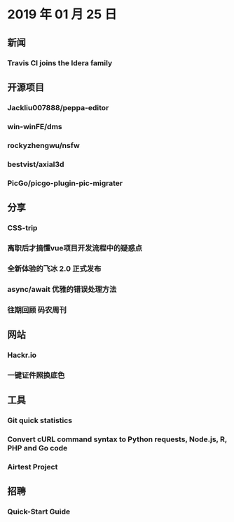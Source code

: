 # 2019 年 01 月 25 日

## 新闻

### Travis CI joins the Idera family

<daily-item
  note="Travis CI 被收购" 
  url="https://blog.travis-ci.com/2019-01-23-travis-ci-joins-idera-inc"/>

## 开源项目

### Jackliu007888/peppa-editor

<daily-item
  note="啥是佩奇编辑器"
  url="https://github.com/Jackliu007888/peppa-editor"
  lang="JavaScript,CSS,HTML"
  watch="0"
  star="8"
  fork="2"/>

### win-winFE/dms

<daily-item
  note="基于Json Schema的动态Json数据配置平台"
  url="https://github.com/win-winFE/dms"
  lang="JavaScript,CSS,HTML"
  watch="1"
  star="40"
  fork="1"/>

### rockyzhengwu/nsfw

<daily-item
  note="黄图鉴别"
  url="https://github.com/rockyzhengwu/nsfw"
  lang="Python,Shell"
  watch="8"
  star="97"
  fork="36"
  :isChinese="false"/>

### bestvist/axial3d
<daily-item
  note="轴动效果"
  url="https://github.com/bestvist/axial3d"
  lang="JavaScript"
  watch="1"
  star="31"
  fork="3"/>

### PicGo/picgo-plugin-pic-migrater

<daily-item
  note="一个可以迁移你 markdown 文件里图片链接到你指定图床的插件，不管图片是相对路径还是已有的 URL 都可以，支持 PicGo CLI 和 PicGo GUI 版本的使用"
  url="https://github.com/PicGo/picgo-plugin-pic-migrater"
  lang="TypeScript,Python"
  watch="1"
  star="0"
  fork="0"/>

## 分享

### CSS-trip

<daily-item
  note="css的各种知识，帮你完善知识库"
  url="https://www.yuque.com/robinson/css-trip"/>

### 离职后才搞懂vue项目开发流程中的疑惑点

<daily-item
  url="https://juejin.im/post/5c488a3cf265da615705cc2a"/>

### 全新体验的飞冰 2.0 正式发布

<daily-item
  url="https://juejin.im/post/5c4a1e286fb9a049c43e071f"/>

### async/await 优雅的错误处理方法

<daily-item
  url="https://juejin.im/post/5c49eb28f265da613a545a4b"/>

### 往期回顾 码农周刊

<daily-item
  url="https://weekly.manong.io/issues/"/>

## 网站

### Hackr.io

<daily-item
  note="Learn JavaScript For Free"
  url="https://hackr.io/tutorials/learn-javascript"
  :is-chinese="false"
  :vpn="true"/>

### 一键证件照换底色

<daily-item
  note="给证件照换底色的工具"
  url="https://www.bgconverter.com/"/>

## 工具

### Git quick statistics

<daily-item
  note="Git 仓库的命令行统计工具，可以生成当前仓库的统计报告"
  url="https://lukasmestan.com/git-quick-stats/"
  :is-chinese="false"/>

### Convert cURL command syntax to Python requests, Node.js, R, PHP and Go code

<daily-item
  note="一个将 curl 命令转为 Python、Node.js、R、PHP、Go 代码的在线工具"
  url="https://curl.trillworks.com/"
  :is-chinese="false"/>

### Airtest Project

<daily-item
  note="支持了 iOS、Android、Windows 等多个平台的应用测试，通过在 IDE 中进行所见即所得的交互方式，极大简化了 App 图形界面的测试代码编写工作"
  url="https://airtest.netease.com/"
  :is-chinese="false"/>

## 招聘

### Quick-Start Guide

<daily-item
  note="Google Code Jam"
  url="https://codejam.withgoogle.com/codejam/resources/quickstart-guide"
  :is-chinese="false"
  :vpn="true"/>